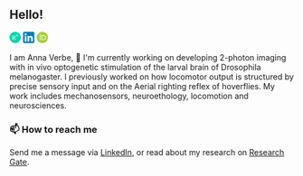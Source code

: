 ## Hello!

<p>
<a href="https://www.researchgate.net/profile/Anna-Verbe"><img height="20" src="./icons/ResearchGate_icon.png" alt=""/></a>
<a href="https://www.linkedin.com/in/anna-verbe/"><img height="20" src="./icons/linkedin.png" alt=""/></a>
<a href="https://orcid.org/0000-0003-3121-0214"><img height="20" src="./icons/orcid.png" alt=""/></a>
</p>

I am Anna Verbe, 🔭 I'm currently working on developing 2-photon imaging with in vivo optogenetic stimulation of the larval brain of Drosophila melanogaster. I previously worked on how locomotor output is structured by precise sensory input and on the Aerial righting reflex of hoverflies. My work includes mechanosensors, neuroethology, locomotion and neurosciences. 

### 📫 How to reach me
Send me a message via [LinkedIn](https://www.linkedin.com/in/Anna-Verbe/), or read about my research on [Research Gate](https://www.researchgate.net/profile/anna-verbe).


<!--
**AnnaVerbe/AnnaVerbe** is a ✨ _special_ ✨ repository because its `README.md` (this file) appears on your GitHub profile.

Here are some ideas to get you started:

- 🔭 I’m currently working on ...
- 🌱 I’m currently learning ...
- 👯 I’m looking to collaborate on ...
- 🤔 I’m looking for help with ...
- 💬 Ask me about ...
- 📫 How to reach me: ...
- 😄 Pronouns: ...
- ⚡ Fun fact: ...
-->
